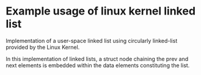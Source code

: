 # Example usage of linux kernel linked list

Implementation of a user-space linked list using circularly linked-list provided by the Linux Kernel.

In this implementation of linked lists, a struct node chaining the prev and next elements is embedded within the data elements constituting the list.

